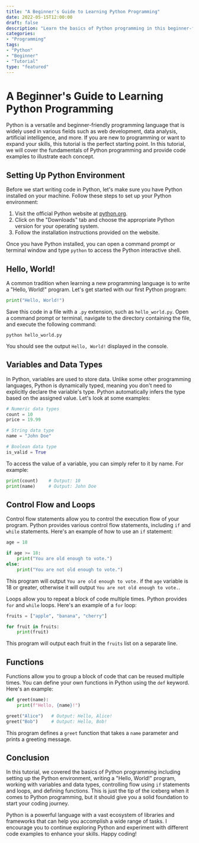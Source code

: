 ```yaml
--- 
title: "A Beginner's Guide to Learning Python Programming"
date: 2022-05-15T12:00:00
draft: false
description: "Learn the basics of Python programming in this beginner-friendly tutorial."
categories:
- "Programming"
tags:
- "Python"
- "Beginner"
- "Tutorial"
type: "featured"
--- 
```


# A Beginner's Guide to Learning Python Programming

Python is a versatile and beginner-friendly programming language that is widely used in various fields such as web development, data analysis, artificial intelligence, and more. If you are new to programming or want to expand your skills, this tutorial is the perfect starting point. In this tutorial, we will cover the fundamentals of Python programming and provide code examples to illustrate each concept.

## Setting Up Python Environment

Before we start writing code in Python, let's make sure you have Python installed on your machine. Follow these steps to set up your Python environment:

1. Visit the official Python website at [python.org](https://www.python.org/).
2. Click on the "Downloads" tab and choose the appropriate Python version for your operating system.
3. Follow the installation instructions provided on the website.

Once you have Python installed, you can open a command prompt or terminal window and type `python` to access the Python interactive shell.

## Hello, World!

A common tradition when learning a new programming language is to write a "Hello, World!" program. Let's get started with our first Python program:

```python
print("Hello, World!")
```

Save this code in a file with a `.py` extension, such as `hello_world.py`. Open a command prompt or terminal, navigate to the directory containing the file, and execute the following command:

```
python hello_world.py
```

You should see the output `Hello, World!` displayed in the console.

## Variables and Data Types

In Python, variables are used to store data. Unlike some other programming languages, Python is dynamically typed, meaning you don't need to explicitly declare the variable's type. Python automatically infers the type based on the assigned value. Let's look at some examples:

```python
# Numeric data types
count = 10
price = 19.99

# String data type
name = "John Doe"

# Boolean data type
is_valid = True
```

To access the value of a variable, you can simply refer to it by name. For example:

```python
print(count)    # Output: 10
print(name)     # Output: John Doe
```

## Control Flow and Loops

Control flow statements allow you to control the execution flow of your program. Python provides various control flow statements, including `if` and `while` statements. Here's an example of how to use an `if` statement:

```python
age = 18

if age >= 18:
    print("You are old enough to vote.")
else:
    print("You are not old enough to vote.")
```

This program will output `You are old enough to vote.` if the `age` variable is 18 or greater, otherwise it will output `You are not old enough to vote.`.

Loops allow you to repeat a block of code multiple times. Python provides `for` and `while` loops. Here's an example of a `for` loop:

```python
fruits = ["apple", "banana", "cherry"]

for fruit in fruits:
    print(fruit)
```

This program will output each fruit in the `fruits` list on a separate line.

## Functions

Functions allow you to group a block of code that can be reused multiple times. You can define your own functions in Python using the `def` keyword. Here's an example:

```python
def greet(name):
    print(f"Hello, {name}!")

greet("Alice")   # Output: Hello, Alice!
greet("Bob")     # Output: Hello, Bob!
```

This program defines a `greet` function that takes a `name` parameter and prints a greeting message.

## Conclusion

In this tutorial, we covered the basics of Python programming including setting up the Python environment, writing a "Hello, World!" program, working with variables and data types, controlling flow using `if` statements and loops, and defining functions. This is just the tip of the iceberg when it comes to Python programming, but it should give you a solid foundation to start your coding journey.

Python is a powerful language with a vast ecosystem of libraries and frameworks that can help you accomplish a wide range of tasks. I encourage you to continue exploring Python and experiment with different code examples to enhance your skills. Happy coding!



